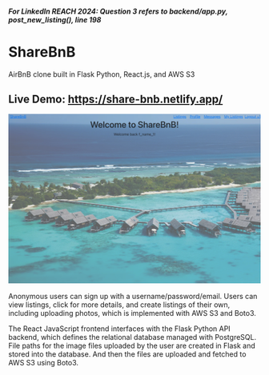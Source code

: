 #### ***For LinkedIn REACH 2024: Question 3 refers to backend/app.py, post_new_listing(), line 198***
# ShareBnB

AirBnB clone built in Flask Python, React.js, and AWS S3

## Live Demo: https://share-bnb.netlify.app/
![ShareBnB homepage](./homepage-screenshot.png "ShareBnB")

Anonymous users can sign up with a username/password/email. 
Users can view listings, click for more details, and create listings of their own, including uploading photos, which is implemented with AWS S3 and Boto3.  

The React JavaScript frontend interfaces with the Flask Python API backend, which defines the relational database managed with PostgreSQL. 
File paths for the image files uploaded by the user are created in Flask and stored into the database. And then the files are uploaded and fetched to AWS S3 using Boto3.


